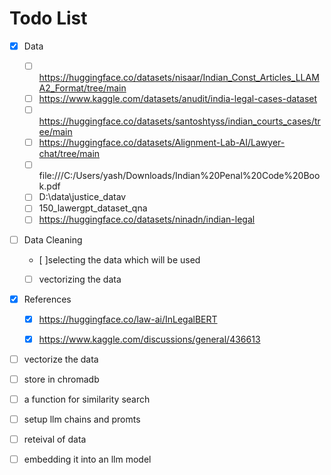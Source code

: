 # Todo List

- [x] Data
    - [ ] https://huggingface.co/datasets/nisaar/Indian_Const_Articles_LLAMA2_Format/tree/main
    - [ ] https://www.kaggle.com/datasets/anudit/india-legal-cases-dataset
    - [ ] https://huggingface.co/datasets/santoshtyss/indian_courts_cases/tree/main
    - [ ] https://huggingface.co/datasets/Alignment-Lab-AI/Lawyer-chat/tree/main
    - [ ] file:///C:/Users/yash/Downloads/Indian%20Penal%20Code%20Book.pdf
    - [ ] D:\data\justice_datav
    - [ ] 150_lawergpt_dataset_qna
    - [ ] https://huggingface.co/datasets/ninadn/indian-legal
- [ ] Data Cleaning
    - [ ]selecting the data which will be used
    - [ ] vectorizing the data


- [x] References
    - [x] https://huggingface.co/law-ai/InLegalBERT
    - [x] https://www.kaggle.com/discussions/general/436613


- [ ] vectorize the data
- [ ] store in chromadb
- [ ] a function for similarity search
- [ ] setup llm chains and promts
- [ ] reteival of data

- [ ] embedding it into an llm model
